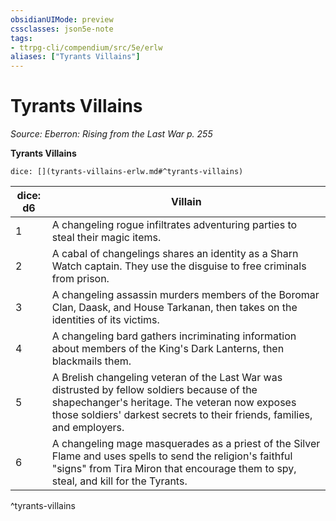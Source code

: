 ```yaml
---
obsidianUIMode: preview
cssclasses: json5e-note
tags:
- ttrpg-cli/compendium/src/5e/erlw
aliases: ["Tyrants Villains"]
---
```

# Tyrants Villains
*Source: Eberron: Rising from the Last War p. 255* 

**Tyrants Villains**

`dice: [](tyrants-villains-erlw.md#^tyrants-villains)`

| dice: d6 | Villain |
|----------|---------|
| 1 | A changeling rogue infiltrates adventuring parties to steal their magic items. |
| 2 | A cabal of changelings shares an identity as a Sharn Watch captain. They use the disguise to free criminals from prison. |
| 3 | A changeling assassin murders members of the Boromar Clan, Daask, and House Tarkanan, then takes on the identities of its victims. |
| 4 | A changeling bard gathers incriminating information about members of the King's Dark Lanterns, then blackmails them. |
| 5 | A Brelish changeling veteran of the Last War was distrusted by fellow soldiers because of the shapechanger's heritage. The veteran now exposes those soldiers' darkest secrets to their friends, families, and employers. |
| 6 | A changeling mage masquerades as a priest of the Silver Flame and uses spells to send the religion's faithful "signs" from Tira Miron that encourage them to spy, steal, and kill for the Tyrants. |
^tyrants-villains